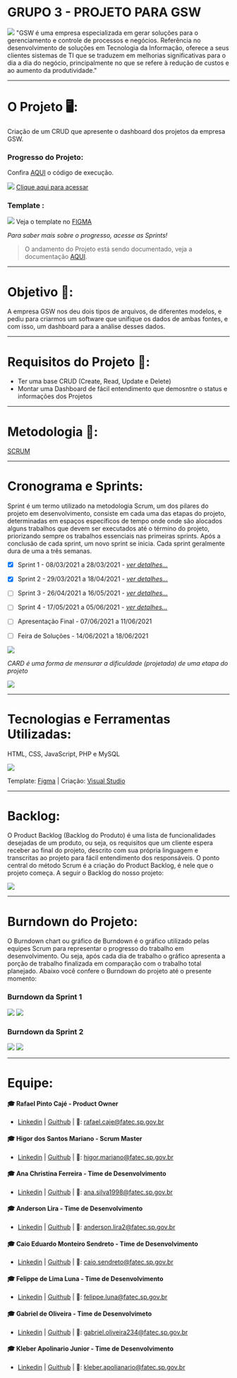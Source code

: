 # GRUPO 3 - PROJETO PARA GSW
![](https://github.com/cpusfatec/CRUD/blob/main/Imagens/GSW%20-%20Logo1.png) "GSW é uma empresa especializada em gerar soluções para o gerenciamento e controle de processos e negócios. Referência no desenvolvimento de soluções em Tecnologia da Informação, oferece a seus clientes sistemas de TI que se traduzem em melhorias significativas para o dia a dia do negócio, principalmente no que se refere à redução de custos e ao aumento da produtividade."
___________________________________________________________________________________________________________________________________________________________________________________
# O Projeto 🖥️:
Criação de um CRUD que apresente o dashboard dos projetos da empresa GSW.

### Progresso do Projeto:

Confira [AQUI](https://github.com/cpusfatec/CRUD/tree/main/Codigos/json) o código de execução.

![](https://github.com/cpusfatec/CRUD/blob/sprint-2/Sprint2crud.gif)
[Clique aqui para acessar](http://cpu.rf.gd/json/)

### Template :
![](https://github.com/cpusfatec/CRUD/blob/sprint-2/WIREFRAME%20GIF.gif)
Veja o template no [FIGMA](https://www.figma.com/proto/YhIwrAkBAsLSshpLw75Ihk/GSW-FATEC?node-id=4%3A158&scaling=min-zoom&page-id=0%3A1)

_Para saber mais sobre o progresso, acesse as Sprints!_

> O andamento do Projeto está sendo documentado, veja a documentação [AQUI](https://github.com/cpusfatec/CRUD/blob/main/SPRINT%201/DOCUMENTA%C3%87%C3%83O%20SP1.pdf).

___________________________________________________________________________________________________________________________________________________________________________________
# Objetivo 🎯:
A empresa GSW nos deu dois tipos de arquivos, de diferentes modelos, e pediu para criarmos um software que unifique os dados de ambas fontes, e com isso, um dashboard para a análise desses dados.

___________________________________________________________________________________________________________________________________________________________________________________
# Requisitos do Projeto 🧭:
- Ter uma base CRUD (Create, Read, Update e Delete)
- Montar uma Dashboard de fácil entendimento que demosntre o status e informações dos Projetos

___________________________________________________________________________________________________________________________________________________________________________________
# Metodologia 📂:
[SCRUM](https://www.desenvolvimentoagil.com.br/scrum/)

___________________________________________________________________________________________________________________________________________________________________________________
# Cronograma e Sprints:
Sprint é um termo utilizado na metodologia Scrum, um dos pilares do projeto em desenvolvimento, consiste em cada uma das etapas do projeto, determinadas em espaços específicos de tempo onde onde são alocados alguns trabalhos que devem ser executados até o término do projeto, priorizando sempre os trabalhos essenciais nas primeiras sprints. Após a conclusão de cada sprint, um novo sprint se inicia. Cada sprint geralmente dura de uma a três semanas.
- [x] Sprint 1 - 08/03/2021 a 28/03/2021 - [_ver detalhes..._](https://github.com/cpusfatec/CRUD/tree/sprint-1)
- [x] Sprint 2 - 29/03/2021 a 18/04/2021 - [_ver detalhes..._](https://github.com/cpusfatec/CRUD/tree/sprint-2)
- [ ] Sprint 3 - 26/04/2021 a 16/05/2021 - [_ver detalhes..._]()
- [ ] Sprint 4 - 17/05/2021 a 05/06/2021 - [_ver detalhes..._]()
- [ ] Apresentação Final - 07/06/2021 a 11/06/2021
- [ ] Feira de Soluções - 14/06/2021 a 18/06/2021


![](https://github.com/cpusfatec/CRUD/blob/main/Imagens/Story%20Cards.jpg)

_CARD é uma forma de mensurar a dificuldade (projetada) de uma etapa do projeto_

![](https://github.com/cpusfatec/CRUD/blob/main/Imagens/linha%20do%20tempo.png)

__________________________________________________________________________________________________________________________________________________________________________________
# Tecnologias e Ferramentas Utilizadas:
HTML, CSS, JavaScript, PHP e MySQL

![](https://github.com/cpusfatec/CRUD/blob/main/Imagens/tecnologias_ok-removebg-preview.png)

Template: [Figma](https://www.figma.com) | Criação: [Visual Studio](https://visualstudio.microsoft.com/pt-br/downloads/)

___________________________________________________________________________________________________________________________________________________________________________________
# Backlog:
O Product Backlog (Backlog do Produto) é uma lista de funcionalidades desejadas de um produto, ou seja, os requisitos que um cliente espera receber ao final do projeto, descrito com sua própria linguagem e transcritas ao projeto para fácil entendimento dos responsáveis. O ponto central do método Scrum é a criação do Product Backlog, é nele que o projeto começa. A seguir o Backlog do nosso projeto:

![](https://github.com/cpusfatec/CRUD/blob/sprint-2/backlog%20total.png)

___________________________________________________________________________________________________________________________________________________________________________________
# Burndown do Projeto: 
O Burndown chart ou gráfico de Burndown é o gráfico utilizado pelas equipes Scrum para representar o progresso do trabalho em desenvolvimento. Ou seja, após cada dia de trabalho o gráfico apresenta a porção de trabalho finalizada em comparação com o trabalho total planejado. Abaixo você confere o Burndown do projeto até o presente momento:

### Burndown da Sprint 1
![](https://github.com/cpusfatec/CRUD/blob/main/SPRINT%201/BURNDOWN%2001%20FINAL.png)
![](https://github.com/cpusfatec/CRUD/blob/main/SPRINT%201/backlog%20sprint%201.png)

### Burndown da Sprint 2
![](https://github.com/cpusfatec/CRUD/blob/sprint-2/burndown%20Sprint%202.png)
![](https://github.com/cpusfatec/CRUD/blob/sprint-2/Backlog%20Sprint%202.png)

___________________________________________________________________________________________________________________________________________________________________________________
# Equipe:

#### :mortar_board: Rafael Pinto Cajé - Product Owner
- [Linkedin](https://www.linkedin.com/in/rafael-p-caje-8046826b/) | [Guithub](https://github.com/Rafael-Caje) | 📧: rafael.caje@fatec.sp.gov.br

#### :mortar_board: Higor dos Santos Mariano - Scrum Master
- [Linkedin](https://www.linkedin.com/in/higor-mariano-5587b81b8/) | [Guithub](https://github.com/Higor-SM) | 📧: higor.mariano@fatec.sp.gov.br

#### :mortar_board: Ana Christina Ferreira - Time de Desenvolvimento
- [Linkedin](https://www.linkedin.com/in/ana-christina-silva/) | [Guithub](https://github.com/AnaChristina) | 📧: ana.silva1998@fatec.sp.gov.br

#### :mortar_board: Anderson Lira - Time de Desenvolvimento
- [Linkedin](https://www.linkedin.com/in/anderson-lira-4b2a5b1b9/) | [Guithub](https://github.com/alira1984) | 📧: anderson.lira2@fatec.sp.gov.br

#### :mortar_board: Caio Eduardo Monteiro Sendreto - Time de Desenvolvimento
- [Linkedin](https://www.linkedin.com/in/caio-sendreto-0736311a2/) | [Guithub](https://github.com/Sendreto9116) | 📧: caio.sendreto@fatec.sp.gov.br

#### :mortar_board: Felippe de Lima Luna - Time de Desenvolvimento
- [Linkedin](https://www.linkedin.com/in/felippe-lima-b12418b5/) | [Guithub](https://github.com/Felippe27) | 📧: felippe.luna@fatec.sp.gov.br

#### :mortar_board: Gabriel de Oliveira - Time de Desenvolvimeto
- [Linkedin](https://www.linkedin.com/in/gabriel-de-oliveira-88a9461b3/) | [Guithub](https://github.com/gabrielg5s) | 📧: gabriel.oliveira234@fatec.sp.gov.br

#### :mortar_board: Kleber Apolinario Junior - Time de Desenvolvimento
- [Linkedin]() | [Guithub](https://github.com/Kleber61808594) | 📧: kleber.apolianario@fatec.sp.gov.br
